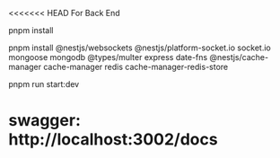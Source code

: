 <<<<<<< HEAD
For Back End

pnpm install 


pnpm install @nestjs/websockets @nestjs/platform-socket.io socket.io mongoose mongodb @types/multer express date-fns @nestjs/cache-manager cache-manager redis cache-manager-redis-store

pnpm run start:dev

swagger: http://localhost:3002/docs
=======